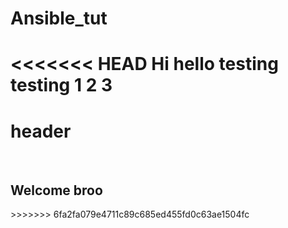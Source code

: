 # Ansible_tut

<<<<<<< HEAD
Hi hello testing testing 1 2 3
=======
<h1> header </h1> <br> <h2>Welcome broo </h2>
>>>>>>> 6fa2fa079e4711c89c685ed455fd0c63ae1504fc
